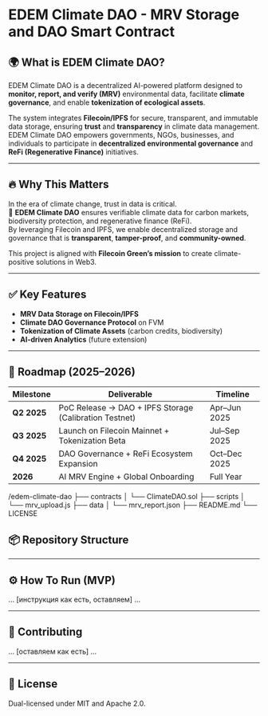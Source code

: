 # EDEM Climate DAO - MRV Storage and DAO Smart Contract

## 🌍 What is EDEM Climate DAO?

EDEM Climate DAO is a decentralized AI-powered platform designed to **monitor, report, and verify (MRV)** environmental data, facilitate **climate governance**, and enable **tokenization of ecological assets**.

The system integrates **Filecoin/IPFS** for secure, transparent, and immutable data storage, ensuring **trust** and **transparency** in climate data management.  
EDEM Climate DAO empowers governments, NGOs, businesses, and individuals to participate in **decentralized environmental governance** and **ReFi (Regenerative Finance)** initiatives.

---

## 🔥 Why This Matters

In the era of climate change, trust in data is critical.  
🌱 **EDEM Climate DAO** ensures verifiable climate data for carbon markets, biodiversity protection, and regenerative finance (ReFi).  
By leveraging Filecoin and IPFS, we enable decentralized storage and governance that is **transparent**, **tamper-proof**, and **community-owned**.

This project is aligned with **Filecoin Green’s mission** to create climate-positive solutions in Web3.

---

## ✅ Key Features

- **MRV Data Storage on Filecoin/IPFS**
- **Climate DAO Governance Protocol** on FVM
- **Tokenization of Climate Assets** (carbon credits, biodiversity)
- **AI-driven Analytics** (future extension)

---

## 🚀 Roadmap (2025–2026)

| Milestone                | Deliverable                                    | Timeline       |
|--------------------------|-------------------------------------------------|----------------|
| **Q2 2025**              | PoC Release → DAO + IPFS Storage (Calibration Testnet) | Apr–Jun 2025 |
| **Q3 2025**              | Launch on Filecoin Mainnet + Tokenization Beta | Jul–Sep 2025  |
| **Q4 2025**              | DAO Governance + ReFi Ecosystem Expansion      | Oct–Dec 2025  |
| **2026**                 | AI MRV Engine + Global Onboarding              | Full Year     |

/edem-climate-dao
├── contracts
│    └── ClimateDAO.sol
├── scripts
│    └── mrv_upload.js
├── data
│    └── mrv_report.json
├── README.md
└── LICENSE

## 📦 Repository Structure
---

## ⚙️ How To Run (MVP)
... [инструкция как есть, оставляем] ...

---

## 🤝 Contributing
... [оставляем как есть] ...

---

## 📄 License
Dual-licensed under MIT and Apache 2.0.
